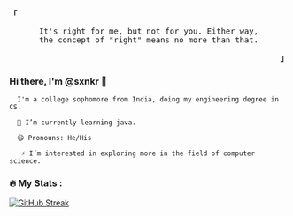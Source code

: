 <p align="left"><b><samp>「</samp></b></p>
  <p align="center">
    <samp>
      It's right for me, but not for you. Either way,<br>
      the concept of "right" means no more than that.<br>
    </samp>
  </p>
<p align="right"><b><samp>」</samp></b></p>

### Hi there, I'm @sxnkr 👋

      I'm a college sophomore from India, doing my engineering degree in CS.

      🌱 I’m currently learning java.

      😄 Pronouns: He/His

       ⚡ I’m interested in exploring more in the field of computer science.

### :fire: My Stats :

[![GitHub Streak](http://github-readme-streak-stats.herokuapp.com?user=sxnkr&theme=dark&background=000000)](https://git.io/streak-stats)
